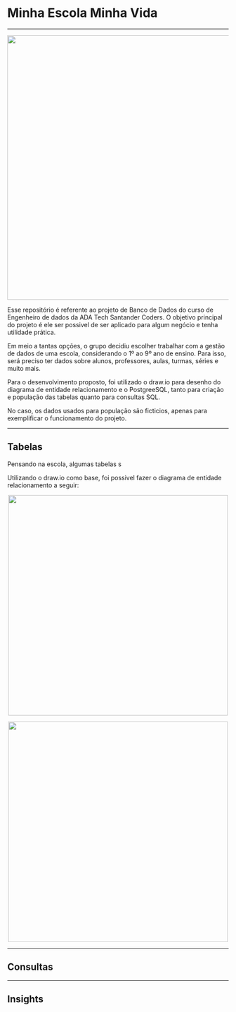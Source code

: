 # Minha Escola Minha Vida

***

<p style="text-align:center;">
<img src='https://img.freepik.com/vetores-premium/exterior-do-edificio-da-escola-moderna-bem-vindo-de-volta-a-escola-arquitetura-educacional-do-ensino-medio_625536-384.jpg?w=1380' width=600>
</p>



Esse repositório é referente ao projeto de Banco de Dados do curso de Engenheiro de dados da ADA Tech Santander Coders. O objetivo principal do projeto é ele ser possivel de ser aplicado para algum negócio e tenha utilidade prática.

Em meio a tantas opções, o grupo decidiu escolher trabalhar com a gestão de dados de uma escola, considerando o 1º ao 9º ano de ensino. Para isso, será preciso ter dados sobre alunos, professores, aulas, turmas, séries e muito mais.

Para o desenvolvimento proposto, foi utilizado o draw.io para desenho do diagrama de entidade relacionamento e o PostgreeSQL, tanto para criação e população das tabelas quanto para consultas SQL.

No caso, os dados usados para população são ficticios, apenas para exemplificar o funcionamento do projeto.

***

## Tabelas

Pensando na escola, algumas tabelas s

Utilizando o draw.io como base, foi possivel fazer o diagrama de entidade relacionamento a seguir:

<p style="text-align:center;">
<img src='https://www.rmfais.com/rmfais/artigos/006_relacionamentos_arquivos/image002.jpg' width=500>
</p>

<p style="text-align:center;">
<img src='https://www.rmfais.com/rmfais/artigos/006_relacionamentos_arquivos/image002.jpg' width=500>
</p>

***

## Consultas

***

## Insights